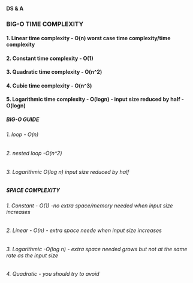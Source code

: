 #### DS & A
### BIG-O TIME COMPLEXITY 

#### 1. Linear time complexity      - O(n) worst case time complexity/time complexity
#### 2. Constant time complexity    - O(1)
#### 3. Quadratic time complexity   - O(n^2)
#### 4. Cubic time complexity       - O(n^3)
#### 5. Logarithmic time complexity - O(logn) - input size reduced by half - O(logn)


##### BIG-O GUIDE

###### 1. loop - O(n)
###### 2. nested loop -O(n^2)
###### 3. Logarithmic O(log n) input size reduced by half


##### SPACE COMPLEXITY

###### 1. Constant - O(1) -no extra space/memory needed when input size increases
###### 2. Linear   - O(n) - extra space neede when input size increases
###### 3. Logarithmic -O(log n) - extra space needed grows but not at the same rate as the input size
###### 4. Quadratic - you should try to avoid